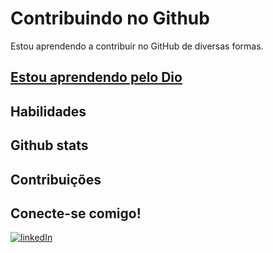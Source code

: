 
# Contribuindo no Github

Estou aprendendo a contribuir no GitHub de diversas formas.

## [Estou aprendendo pelo Dio](www.dio.me)

## Habilidades


## Github stats

## Contribuições

## Conecte-se comigo!
[![linkedIn](https://img.shields.io/badge/LinkedIn-FFF?style=for-the-badge=&logo=LinkedIn&logoColor=0E76AB)](https://www.linkedind.com/in)
